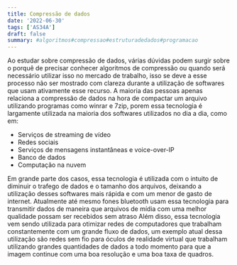 ```yaml
---
title: Compressão de dados
date: '2022-06-30'
tags: ['AS34A']
draft: false
summary: #algoritmos#compressao#estruturadedados#programacao
---
```


Ao estudar sobre compressão de dados, várias dúvidas podem surgir sobre o porquê de precisar conhecer algoritmos de compressão ou quando será necessário utilizar isso no mercado de trabalho, isso se deve a esse processo não ser mostrado com clareza durante a utilização de softwares que usam ativamente esse recurso.
A maioria das pessoas apenas relaciona a compressão de dados na hora de compactar um arquivo utilizando programas como winrar e 7zip, porem essa tecnologia é largamente utilizada na maioria dos softwares utilizados no dia a dia, como em:

- Serviços de streaming de vídeo
- Redes sociais
- Serviços de mensagens instantâneas e voice-over-IP
- Banco de dados
- Computação na nuvem

Em grande parte dos casos, essa tecnologia é utilizada com o intuito de diminuir o trafego de dados e o tamanho dos arquivos, deixando a utilização desses softwares mais rápida e com um menor de gasto de internet. Atualmente até mesmo fones bluetooth usam essa tecnologia para transmitir dados de maneira que arquivos de mídia com uma melhor qualidade possam ser recebidos sem atraso
Além disso, essa tecnologia vem sendo utilizada para otimizar redes de computadores que trabalham constantemente com um grande fluxo de dados, um exemplo atual dessa utilização são redes sem fio para óculos de realidade virtual que trabalham utilizando grandes quantidades de dados a todo momento para que a imagem continue com uma boa resolução e uma boa taxa de quadros.
